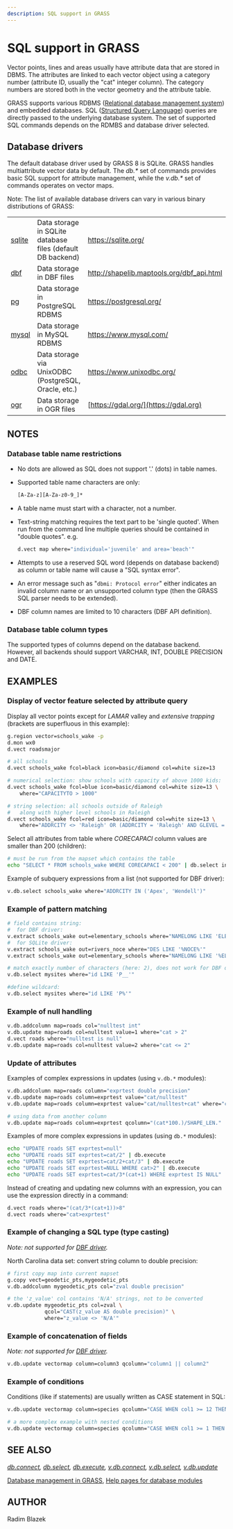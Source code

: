 ```yaml
---
description: SQL support in GRASS
---
```


# SQL support in GRASS

Vector points, lines and areas usually have attribute data that are
stored in DBMS. The attributes are linked to each vector object using a
category number (attribute ID, usually the "cat" integer column). The
category numbers are stored both in the vector geometry and the
attribute table.

GRASS supports various RDBMS ([Relational database management
system](https://en.wikipedia.org/wiki/Relational_database_management_system))
and embedded databases. SQL ([Structured Query
Language](https://en.wikipedia.org/wiki/Sql)) queries are directly
passed to the underlying database system. The set of supported SQL
commands depends on the RDMBS and database driver selected.

## Database drivers

The default database driver used by GRASS 8 is SQLite. GRASS
handles multiattribute vector data by default. The *db.\** set of
commands provides basic SQL support for attribute management, while the
*v.db.\** set of commands operates on vector maps.

Note: The list of available database drivers can vary in various binary
distributions of GRASS:

|                           |                                                            |                                             |
|---------------------------|------------------------------------------------------------|---------------------------------------------|
| [sqlite](grass-sqlite.md) | Data storage in SQLite database files (default DB backend) | <https://sqlite.org/>                       |
| [dbf](grass-dbf.md)       | Data storage in DBF files                                  | <http://shapelib.maptools.org/dbf_api.html> |
| [pg](grass-pg.md)         | Data storage in PostgreSQL RDBMS                           | <https://postgresql.org/>                   |
| [mysql](grass-mysql.md)   | Data storage in MySQL RDBMS                                | <https://www.mysql.com/>                    |
| [odbc](grass-odbc.md)     | Data storage via UnixODBC (PostgreSQL, Oracle, etc.)       | <https://www.unixodbc.org/>                 |
| [ogr](grass-ogr.md)       | Data storage in OGR files                                  | [https://gdal.org/](https://gdal.org)       |

## NOTES

### Database table name restrictions

- No dots are allowed as SQL does not support '.' (dots) in table names.

- Supported table name characters are only:  

  ```sh
  [A-Za-z][A-Za-z0-9_]*
  ```

- A table name must start with a character, not a number.

- Text-string matching requires the text part to be 'single quoted'.
  When run from the command line multiple queries should be contained in
  "double quotes". e.g.  

  ```sh
  d.vect map where="individual='juvenile' and area='beach'"
  ```

- Attempts to use a reserved SQL word (depends on database backend) as
  column or table name will cause a "SQL syntax error".

- An error message such as "`dbmi: Protocol error`" either indicates an
  invalid column name or an unsupported column type (then the GRASS SQL
  parser needs to be extended).

- DBF column names are limited to 10 characters (DBF API definition).

### Database table column types

The supported types of columns depend on the database backend. However,
all backends should support VARCHAR, INT, DOUBLE PRECISION and DATE.

## EXAMPLES

### Display of vector feature selected by attribute query

Display all vector points except for *LAMAR* valley and *extensive
trapping* (brackets are superfluous in this example):

```sh
g.region vector=schools_wake -p
d.mon wx0
d.vect roadsmajor

# all schools
d.vect schools_wake fcol=black icon=basic/diamond col=white size=13

# numerical selection: show schools with capacity of above 1000 kids:
d.vect schools_wake fcol=blue icon=basic/diamond col=white size=13 \
    where="CAPACITYTO > 1000"

# string selection: all schools outside of Raleigh
#   along with higher level schools in Raleigh
d.vect schools_wake fcol=red icon=basic/diamond col=white size=13 \
    where="ADDRCITY <> 'Raleigh' OR (ADDRCITY = 'Raleigh' AND GLEVEL = 'H')"
```

Select all attributes from table where *CORECAPACI* column values are
smaller than 200 (children):

```sh
# must be run from the mapset which contains the table
echo "SELECT * FROM schools_wake WHERE CORECAPACI < 200" | db.select input=-
```

Example of subquery expressions from a list (not supported for DBF
driver):

```sh
v.db.select schools_wake where="ADDRCITY IN ('Apex', 'Wendell')"
```

### Example of pattern matching

```sh
# field contains string:
#  for DBF driver:
v.extract schools_wake out=elementary_schools where="NAMELONG LIKE 'ELEM'"
#  for SQLite driver:
v.extract schools_wake out=rivers_noce where="DES LIKE '%NOCE%'"
v.extract schools_wake out=elementary_schools where="NAMELONG LIKE '%ELEM%'"

# match exactly number of characters (here: 2), does not work for DBF driver:
v.db.select mysites where="id LIKE 'P__'"

#define wildcard:
v.db.select mysites where="id LIKE 'P%'"
```

### Example of null handling

```sh
v.db.addcolumn map=roads col="nulltest int"
v.db.update map=roads col=nulltest value=1 where="cat > 2"
d.vect roads where="nulltest is null"
v.db.update map=roads col=nulltest value=2 where="cat <= 2"
```

### Update of attributes

Examples of complex expressions in updates (using `v.db.*` modules):

```sh
v.db.addcolumn map=roads column="exprtest double precision"
v.db.update map=roads column=exprtest value="cat/nulltest"
v.db.update map=roads column=exprtest value="cat/nulltest+cat" where="cat=1"

# using data from another column
v.db.update map=roads column=exprtest qcolumn="(cat*100.)/SHAPE_LEN."
```

Examples of more complex expressions in updates (using `db.*` modules):

```sh
echo "UPDATE roads SET exprtest=null"
echo "UPDATE roads SET exprtest=cat/2" | db.execute
echo "UPDATE roads SET exprtest=cat/2+cat/3" | db.execute
echo "UPDATE roads SET exprtest=NULL WHERE cat>2" | db.execute
echo "UPDATE roads SET exprtest=cat/3*(cat+1) WHERE exprtest IS NULL" | db.execute"
```

Instead of creating and updating new columns with an expression, you can
use the expression directly in a command:

```sh
d.vect roads where="(cat/3*(cat+1))>8"
d.vect roads where="cat>exprtest"
```

### Example of changing a SQL type (type casting)

*Note: not supported for [DBF driver](grass-dbf.md).*

North Carolina data set: convert string column to double precision:

```sh
# first copy map into current mapset
g.copy vect=geodetic_pts,mygeodetic_pts
v.db.addcolumn mygeodetic_pts col="zval double precision"

# the 'z_value' col contains 'N/A' strings, not to be converted
v.db.update mygeodetic_pts col=zval \
            qcol="CAST(z_value AS double precision)" \
            where="z_value <> 'N/A'"
```

### Example of concatenation of fields

*Note: not supported for [DBF driver](grass-dbf.md).*

```sh
v.db.update vectormap column=column3 qcolumn="column1 || column2"
```

### Example of conditions

Conditions (like if statements) are usually written as CASE statement in
SQL:

```sh
v.db.update vectormap column=species qcolumn="CASE WHEN col1 >= 12 THEN cat else NULL end"

# a more complex example with nested conditions
v.db.update vectormap column=species qcolumn="CASE WHEN col1 >= 1 THEN cat WHEN row = 13 then 0 ELSE NULL end"
```

## SEE ALSO

*[db.connect](db.connect.md), [db.select](db.select.md),
[db.execute](db.execute.md), [v.db.connect](v.db.connect.md),
[v.db.select](v.db.select.md), [v.db.update](v.db.update.md)*

[Database management in GRASS](databaseintro.md), [Help pages for
database modules](database.md)

## AUTHOR

Radim Blazek
